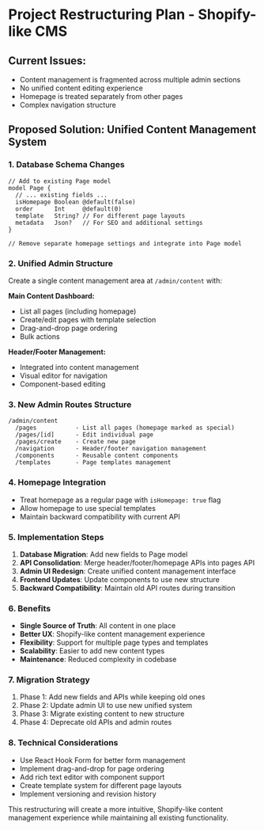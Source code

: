 # Project Restructuring Plan - Shopify-like CMS

## Current Issues:
- Content management is fragmented across multiple admin sections
- No unified content editing experience
- Homepage is treated separately from other pages
- Complex navigation structure

## Proposed Solution: Unified Content Management System

### 1. Database Schema Changes

```prisma
// Add to existing Page model
model Page {
  // ... existing fields ...
  isHomepage Boolean @default(false)
  order      Int     @default(0)
  template   String? // For different page layouts
  metadata   Json?   // For SEO and additional settings
}

// Remove separate homepage settings and integrate into Page model
```

### 2. Unified Admin Structure

Create a single content management area at `/admin/content` with:

**Main Content Dashboard:**
- List all pages (including homepage)
- Create/edit pages with template selection
- Drag-and-drop page ordering
- Bulk actions

**Header/Footer Management:**
- Integrated into content management
- Visual editor for navigation
- Component-based editing

### 3. New Admin Routes Structure

```
/admin/content
  /pages           - List all pages (homepage marked as special)
  /pages/[id]      - Edit individual page
  /pages/create    - Create new page
  /navigation      - Header/footer navigation management
  /components      - Reusable content components
  /templates       - Page templates management
```

### 4. Homepage Integration

- Treat homepage as a regular page with `isHomepage: true` flag
- Allow homepage to use special templates
- Maintain backward compatibility with current API

### 5. Implementation Steps

1. **Database Migration**: Add new fields to Page model
2. **API Consolidation**: Merge header/footer/homepage APIs into pages API
3. **Admin UI Redesign**: Create unified content management interface
4. **Frontend Updates**: Update components to use new structure
5. **Backward Compatibility**: Maintain old API routes during transition

### 6. Benefits

- **Single Source of Truth**: All content in one place
- **Better UX**: Shopify-like content management experience
- **Flexibility**: Support for multiple page types and templates
- **Scalability**: Easier to add new content types
- **Maintenance**: Reduced complexity in codebase

### 7. Migration Strategy

1. Phase 1: Add new fields and APIs while keeping old ones
2. Phase 2: Update admin UI to use new unified system
3. Phase 3: Migrate existing content to new structure
4. Phase 4: Deprecate old APIs and admin routes

### 8. Technical Considerations

- Use React Hook Form for better form management
- Implement drag-and-drop for page ordering
- Add rich text editor with component support
- Create template system for different page layouts
- Implement versioning and revision history

This restructuring will create a more intuitive, Shopify-like content management experience while maintaining all existing functionality.
